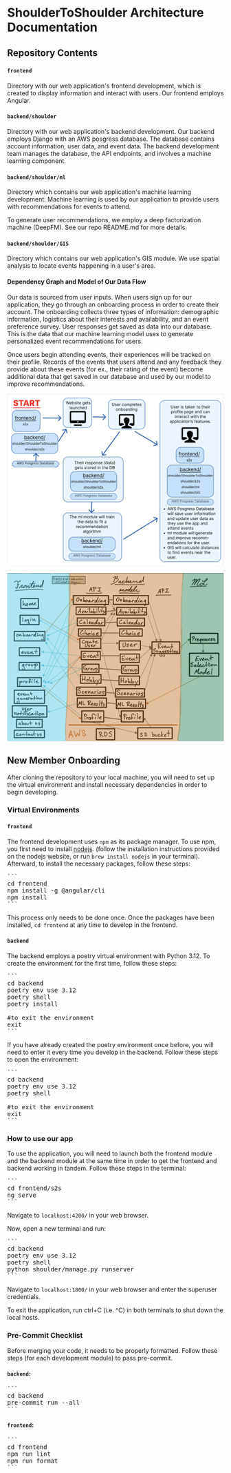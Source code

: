 # ShoulderToShoulder Architecture Documentation

## Repository Contents

#### `frontend`
Directory with our web application's frontend development, which is created to display information and interact with users. Our frontend employs Angular.

#### `backend/shoulder`
Directory with our web application's backend development. Our backend employs Django with an AWS posgress database. The database contains account information, user data, and event data. The backend development team manages the database, the API endpoints, and involves a machine learning component.

#### `backend/shoulder/ml`
Directory which contains our web application's machine learning development. Machine learning is used by our application to provide users with recommendations for events to attend.

To generate user recommendations, we employ a deep factorization machine (DeepFM). See our repo README.md for more details.

#### `backend/shoulder/GIS`
Directory which contains our web application's GIS module. We use spatial analysis to locate events happening in a user's area.

#### Dependency Graph and Model of Our Data Flow

Our data is sourced from user inputs. When users sign up for our application, they go through an onboarding process in order to create their account. The onboarding collects three types of information: demographic information, logistics about their interests and availability, and an event preference survey. User responses get saved as data into our database. This is the data that our machine learning model uses to generate personalized event recommendations for users.

Once users begin attending events, their experiences will be tracked on their profile. Records of the events that users attend and any feedback they provide about these events (for ex., their rating of the event) become additional data that get saved in our database and used by our model to improve recommendations.

![Data Flow Diagram](model_data_flow.png)

![Detailed Data Flow Diagram](architecture.png)

## New Member Onboarding

After cloning the repository to your local machine, you will need to set up the virtual environment and install necessary dependencies in order to begin developing.

### Virtual Environments

#### `frontend`

The frontend development uses `npm` as its package manager. To use npm, you first need to install [nodejs](https://nodejs.org/en). (follow the installation instructions provided on the nodejs website, or run `brew install nodejs` in your terminal). Afterward, to install the necessary packages, follow these steps:

<pre>
```
cd frontend
npm install -g @angular/cli
npm install
```
</pre>

This process only needs to be done once. Once the packages have been installed, `cd frontend` at any time to develop in the frontend.

#### `backend`

The backend employs a poetry virtual environment with Python 3.12. To create the environment for the first time, follow these steps:

<pre>
```
cd backend
poetry env use 3.12
poetry shell
poetry install

#to exit the environment
exit
```
</pre>

If you have already created the poetry environment once before, you will need to enter it every time you develop in the backend. Follow these steps to open the environment:

<pre>
```
cd backend
poetry env use 3.12
poetry shell

#to exit the environment
exit
```
</pre>

### How to use our app

To use the application, you will need to launch both the frontend module and the backend module at the same time in order to get the frontend and backend working in tandem. Follow these steps in the terminal:

<pre>
```
cd frontend/s2s
ng serve
```
</pre>

Navigate to `localhost:4200/` in your web browser.

Now, open a new terminal and run:

<pre>
```
cd backend
poetry env use 3.12
poetry shell
python shoulder/manage.py runserver
```
</pre>

Navigate to `localhost:1800/` in your web browser and enter the superuser credentials.

To exit the application, run ctrl+C (i.e. ^C) in both terminals to shut down the local hosts.

### Pre-Commit Checklist

Before merging your code, it needs to be properly formatted. Follow these steps (for each development module) to pass pre-commit.

#### `backend`:

<pre>
```
cd backend
pre-commit run --all
```
</pre>

#### `frontend`:

<pre>
```
cd frontend
npm run lint
npm run format
```
</pre>
